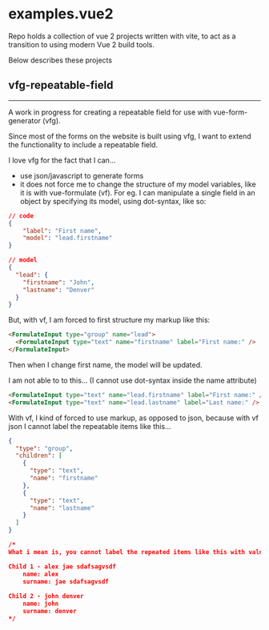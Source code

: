 # examples.vue2

Repo holds a collection of vue 2 projects written with vite, to act as a transition to using modern Vue 2 build tools.

Below describes these projects

## vfg-repeatable-field

---

A work in progress for creating a repeatable field for use with vue-form-generator (vfg).

Since most of the forms on the website is built using vfg, I want to extend the functionality to include a repeatable field.

I love vfg for the fact that I can...

- use json/javascript to generate forms
- it does not force me to change the structure of my model variables, like it is with vue-formulate (vf). For eg. I can manipulate a single field in an object by specifying its model, using dot-syntax, like so:

```json
// code
{
    "label": "First name",
    "model": "lead.firstname"
}

// model
{
  "lead": {
    "firstname": "John",
    "lastname": "Denver"
  }
}
```

But, with vf, I am forced to first structure my markup like this:

```html
<FormulateInput type="group" name="lead">
  <FormulateInput type="text" name="firstname" label="First name:" />
</FormulateInput>
```

Then when I change first name, the model will be updated.

I am not able to to this... (I cannot use dot-syntax inside the name attribute)

```html
<FormulateInput type="text" name="lead.firstname" label="First name:" />
<FormulateInput type="text" name="lead.lastname" label="Last name:" />
```

With vf, I kind of forced to use markup, as opposed to json, because with vf json I cannot label the repeatable items like this...

```json
{
  "type": "group",
  "children": [
    {
      "type": "text",
      "name": "firstname"
    },
    {
      "type": "text",
      "name": "lastname"
    }
  ]
}

/*
What i mean is, you cannot label the repeated items like this with values from somewhere else 

Child 1 - alex jae sdafsagvsdf
    name: alex
    surname: jae sdafsagvsdf
    
Child 2 - john denver
    name: john
    surname: denver
*/
```
